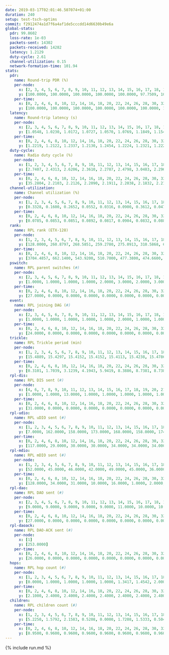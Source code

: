 ```yaml
---
date: 2019-03-17T02:01:46.507074+01:00
duration: 240
setup: test-tsch-optims
commit: f2912474a1d7f6a4af1de5cccdd14d6630b49e6a
global-stats:
  pdr: 99.8602
  loss-rate: 1e-03
  packets-sent: 14302
  packets-received: 14282
  latency: 1.2129
  duty-cycle: 2.61
  channel-utilization: 0.15
  network-formation-time: 101.94
stats:
  pdr:
    name: Round-trip PDR (%)
    per-node:
      x: [2, 3, 4, 5, 6, 7, 8, 9, 10, 11, 12, 13, 14, 15, 16, 17, 18, 19, 20, 21, 22, 23, 24, 25]
      y: [100.0000, 100.0000, 100.0000, 100.0000, 100.0000, 97.7509, 100.0000, 99.3174, 100.0000, 100.0000, 100.0000, 100.0000, 99.8288, 100.0000, 100.0000, 100.0000, 100.0000, 100.0000, 100.0000, 99.8379, 99.8342, 100.0000, 100.0000, 100.0000]
    per-time:
      x: [0, 2, 4, 6, 8, 10, 12, 14, 16, 18, 20, 22, 24, 26, 28, 30, 32, 34, 36, 38, 40, 42, 44, 46, 48, 50, 52, 54, 56, 58, 60, 62, 64, 66, 68, 70, 72, 74, 76, 78, 80, 82, 84, 86, 88, 90, 92, 94, 96, 98, 100, 102, 104, 106, 108, 110, 112, 114, 116, 118, 120, 122, 124, 126, 128, 130, 132, 134, 136, 138, 140, 142, 144, 146, 148, 150, 152, 154, 156, 158, 160, 162, 164, 166, 168, 170, 172, 174, 176, 178, 180, 182, 184, 186, 188, 190, 192, 194, 196, 198, 200, 202, 204, 206, 208, 210, 212, 214, 216, 218, 220, 222, 224, 226, 228, 230, 232, 234, 236, 238, 240]
      y: [100.0000, 100.0000, 100.0000, 100.0000, 100.0000, 100.0000, 100.0000, 100.0000, 100.0000, 100.0000, 100.0000, 100.0000, 100.0000, 100.0000, 100.0000, 100.0000, 100.0000, 100.0000, 100.0000, 100.0000, 100.0000, 100.0000, 100.0000, 100.0000, 100.0000, 100.0000, 100.0000, 100.0000, 100.0000, 100.0000, 100.0000, 100.0000, 100.0000, 100.0000, 100.0000, 100.0000, 100.0000, 100.0000, 100.0000, 100.0000, 100.0000, 100.0000, 100.0000, 100.0000, 100.0000, 100.0000, 99.1667, 100.0000, 100.0000, 100.0000, 100.0000, 100.0000, 100.0000, 100.0000, 100.0000, 100.0000, 100.0000, 100.0000, 100.0000, 100.0000, 100.0000, 98.3333, 95.8333, 95.0000, 95.0000, 100.0000, 100.0000, 100.0000, 100.0000, 100.0000, 100.0000, 100.0000, 100.0000, 100.0000, 100.0000, 100.0000, 100.0000, 100.0000, 100.0000, 100.0000, 100.0000, 100.0000, 100.0000, 100.0000, 100.0000, 100.0000, 100.0000, 100.0000, 100.0000, 100.0000, 100.0000, 100.0000, 100.0000, 100.0000, 100.0000, 100.0000, 100.0000, 100.0000, 100.0000, 100.0000, 100.0000, 100.0000, 100.0000, 100.0000, 100.0000, 100.0000, 100.0000, 100.0000, 100.0000, 100.0000, 100.0000, 100.0000, 100.0000, 100.0000, 100.0000, 100.0000, 100.0000, 100.0000, 100.0000, 100.0000, null]
  latency:
    name: Round-trip latency (s)
    per-node:
      x: [2, 3, 4, 5, 6, 7, 8, 9, 10, 11, 12, 13, 14, 15, 16, 17, 18, 19, 20, 21, 22, 23, 24, 25]
      y: [1.0548, 1.0230, 1.0172, 1.0727, 1.0570, 1.0769, 1.1849, 1.1549, 1.1161, 1.2415, 1.1694, 1.1600, 1.2508, 1.2621, 1.2145, 1.1996, 1.2720, 1.3210, 1.3069, 1.3579, 1.4250, 1.3986, 1.4106, 1.3381]
    per-time:
      x: [0, 2, 4, 6, 8, 10, 12, 14, 16, 18, 20, 22, 24, 26, 28, 30, 32, 34, 36, 38, 40, 42, 44, 46, 48, 50, 52, 54, 56, 58, 60, 62, 64, 66, 68, 70, 72, 74, 76, 78, 80, 82, 84, 86, 88, 90, 92, 94, 96, 98, 100, 102, 104, 106, 108, 110, 112, 114, 116, 118, 120, 122, 124, 126, 128, 130, 132, 134, 136, 138, 140, 142, 144, 146, 148, 150, 152, 154, 156, 158, 160, 162, 164, 166, 168, 170, 172, 174, 176, 178, 180, 182, 184, 186, 188, 190, 192, 194, 196, 198, 200, 202, 204, 206, 208, 210, 212, 214, 216, 218, 220, 222, 224, 226, 228, 230, 232, 234, 236, 238, 240]
      y: [1.2219, 1.2122, 1.2337, 1.2130, 1.2454, 1.2224, 1.2321, 1.2227, 1.2249, 1.2421, 1.2556, 1.2152, 1.2228, 1.1781, 1.2516, 1.2089, 1.2158, 1.2057, 1.2209, 1.2221, 1.2186, 1.2416, 1.2316, 1.2106, 1.2292, 1.2168, 1.2010, 1.2420, 1.2503, 1.2328, 1.2246, 1.2189, 1.2189, 1.2052, 1.2129, 1.1858, 1.1908, 1.2120, 1.1941, 1.2139, 1.2264, 1.1764, 1.2002, 1.2101, 1.2063, 1.2116, 1.2278, 1.2228, 1.2081, 1.1977, 1.2034, 1.2240, 1.2112, 1.2078, 1.2081, 1.1926, 1.2190, 1.2082, 1.2218, 1.2177, 1.2477, 1.2347, 1.2521, 1.2885, 1.2564, 1.2490, 1.2417, 1.2117, 1.2477, 1.2160, 1.2399, 1.2225, 1.1968, 1.2078, 1.2085, 1.2114, 1.2353, 1.2194, 1.2160, 1.2106, 1.2164, 1.2317, 1.2030, 1.2170, 1.2099, 1.2126, 1.1934, 1.1979, 1.2259, 1.2129, 1.2067, 1.2161, 1.2092, 1.2331, 1.2021, 1.2118, 1.2470, 1.2052, 1.1974, 1.2123, 1.1894, 1.1958, 1.1720, 1.1850, 1.1641, 1.1832, 1.1839, 1.1942, 1.1831, 1.1890, 1.1792, 1.1932, 1.1827, 1.1905, 1.1772, 1.1799, 1.1748, 1.1701, 1.1849, 1.1054, null]
  duty-cycle:
    name: Radio duty cycle (%)
    per-node:
      x: [1, 2, 3, 4, 5, 6, 7, 8, 9, 10, 11, 12, 13, 14, 15, 16, 17, 18, 19, 20, 21, 22, 23, 24, 25]
      y: [2.7407, 2.4313, 2.6206, 2.3610, 2.2787, 2.4798, 3.0483, 2.2964, 2.2578, 2.3017, 2.3241, 2.3653, 2.5784, 2.4519, 2.4970, 2.3787, 2.5988, 2.6439, 2.4949, 2.5829, 2.4691, 2.6861, 2.5588, 2.5569, 2.5237]
    per-time:
      x: [0, 2, 4, 6, 8, 10, 12, 14, 16, 18, 20, 22, 24, 26, 28, 30, 32, 34, 36, 38, 40, 42, 44, 46, 48, 50, 52, 54, 56, 58, 60, 62, 64, 66, 68, 70, 72, 74, 76, 78, 80, 82, 84, 86, 88, 90, 92, 94, 96, 98, 100, 102, 104, 106, 108, 110, 112, 114, 116, 118, 120, 122, 124, 126, 128, 130, 132, 134, 136, 138, 140, 142, 144, 146, 148, 150, 152, 154, 156, 158, 160, 162, 164, 166, 168, 170, 172, 174, 176, 178, 180, 182, 184, 186, 188, 190, 192, 194, 196, 198, 200, 202, 204, 206, 208, 210, 212, 214, 216, 218, 220, 222, 224, 226, 228, 230, 232, 234, 236, 238]
      y: [35.2804, 2.2103, 2.2126, 2.2090, 2.1911, 2.2038, 2.1832, 2.2115, 2.1908, 2.1986, 2.2055, 2.2025, 2.1883, 2.1973, 2.2289, 2.2214, 2.1954, 2.1872, 2.1758, 2.2041, 2.1993, 2.2001, 2.2253, 2.2270, 2.2111, 2.2287, 2.2149, 2.6901, 2.5279, 2.5779, 2.6021, 2.2296, 2.2102, 2.2107, 2.2280, 2.2104, 2.1746, 2.1938, 2.2172, 2.1799, 2.2010, 2.2054, 2.1784, 2.1767, 2.1640, 2.1732, 2.1767, 2.1798, 2.1827, 2.1708, 2.1708, 2.1757, 2.1844, 2.1642, 2.1825, 2.1876, 2.1633, 2.2000, 2.1905, 2.1881, 3.0913, 3.1574, 2.9075, 2.2956, 2.3681, 2.2987, 2.2537, 2.2407, 2.2162, 2.2306, 2.2209, 2.2283, 2.2200, 2.1969, 2.2088, 2.1977, 2.2161, 2.2054, 2.2067, 2.2118, 2.2168, 2.2132, 2.2163, 2.1913, 2.2036, 2.1960, 2.2000, 2.2004, 2.1916, 2.2045, 2.2157, 2.2052, 2.2077, 2.2182, 2.2072, 2.2052, 2.2127, 2.2190, 2.1913, 2.2047, 2.2017, 2.2016, 2.2029, 2.1857, 2.1911, 2.1805, 2.2081, 2.2012, 2.2146, 2.1866, 2.2031, 2.2003, 2.2119, 2.2028, 2.2039, 2.1960, 2.1937, 2.1901, 2.1858, 2.1745]
  channel-utilization:
    name: Channel utilization (%)
    per-node:
      x: [1, 2, 3, 4, 5, 6, 7, 8, 9, 10, 11, 12, 13, 14, 15, 16, 17, 18, 19, 20, 21, 22, 23, 24, 25]
      y: [0.3328, 0.1600, 0.2652, 0.0552, 0.0316, 0.0900, 0.3612, 0.0470, 0.0485, 0.0537, 0.0328, 0.0323, 0.1343, 0.0311, 0.0827, 0.0796, 0.1726, 0.1840, 0.0554, 0.0560, 0.0439, 0.0314, 0.0318, 0.0315, 0.0304]
    per-time:
      x: [0, 2, 4, 6, 8, 10, 12, 14, 16, 18, 20, 22, 24, 26, 28, 30, 32, 34, 36, 38, 40, 42, 44, 46, 48, 50, 52, 54, 56, 58, 60, 62, 64, 66, 68, 70, 72, 74, 76, 78, 80, 82, 84, 86, 88, 90, 92, 94, 96, 98, 100, 102, 104, 106, 108, 110, 112, 114, 116, 118, 120, 122, 124, 126, 128, 130, 132, 134, 136, 138, 140, 142, 144, 146, 148, 150, 152, 154, 156, 158, 160, 162, 164, 166, 168, 170, 172, 174, 176, 178, 180, 182, 184, 186, 188, 190, 192, 194, 196, 198, 200, 202, 204, 206, 208, 210, 212, 214, 216, 218, 220, 222, 224, 226, 228, 230, 232, 234, 236, 238]
      y: [0.0785, 0.0853, 0.0851, 0.0892, 0.0817, 0.0904, 0.0832, 0.0886, 0.0830, 0.0849, 0.0909, 0.0880, 0.0820, 0.0878, 0.0946, 0.0944, 0.0841, 0.0793, 0.0827, 0.0873, 0.0839, 0.0876, 0.0928, 0.0957, 0.0889, 0.0920, 0.0905, 0.2742, 0.1480, 0.1788, 0.1892, 0.0905, 0.0890, 0.0882, 0.0948, 0.0895, 0.0775, 0.0853, 0.0924, 0.0808, 0.0883, 0.0898, 0.0813, 0.0819, 0.0792, 0.0808, 0.0828, 0.0848, 0.0834, 0.0808, 0.0784, 0.0816, 0.0840, 0.0779, 0.0842, 0.0859, 0.0777, 0.0890, 0.0834, 0.0851, 0.4367, 0.4213, 0.2442, 0.1002, 0.1200, 0.1035, 0.0979, 0.0938, 0.0877, 0.0921, 0.0916, 0.0937, 0.0904, 0.0841, 0.0884, 0.0853, 0.0903, 0.0881, 0.0868, 0.0900, 0.0901, 0.0875, 0.0903, 0.0818, 0.0867, 0.0834, 0.0847, 0.0839, 0.0808, 0.0854, 0.0873, 0.0868, 0.0860, 0.0908, 0.0864, 0.0859, 0.0868, 0.0885, 0.0815, 0.0853, 0.0846, 0.0859, 0.0855, 0.0799, 0.0826, 0.0783, 0.0881, 0.0854, 0.0878, 0.0818, 0.0875, 0.0857, 0.0885, 0.0851, 0.0854, 0.0835, 0.0826, 0.0827, 0.0814, 0.0778]
  rank:
    name: RPL rank (ETX-128)
    per-node:
      x: [1, 2, 3, 4, 5, 6, 7, 8, 9, 10, 11, 12, 13, 14, 15, 16, 17, 18, 19, 20, 21, 22, 23, 24, 25]
      y: [128.0000, 260.8797, 268.5851, 259.2780, 275.0913, 310.5868, 6796.0312, 422.5496, 497.8395, 429.5510, 568.9919, 407.2686, 411.5041, 838.2177, 768.2041, 516.4713, 432.8807, 605.6304, 889.1230, 646.7429, 672.9597, 764.6748, 719.0528, 734.0204, 731.0522]
    per-time:
      x: [0, 2, 4, 6, 8, 10, 12, 14, 16, 18, 20, 22, 24, 26, 28, 30, 32, 34, 36, 38, 40, 42, 44, 46, 48, 50, 52, 54, 56, 58, 60, 62, 64, 66, 68, 70, 72, 74, 76, 78, 80, 82, 84, 86, 88, 90, 92, 94, 96, 98, 100, 102, 104, 106, 108, 110, 112, 114, 116, 118, 120, 122, 124, 126, 128, 130, 132, 134, 136, 138, 140, 142, 144, 146, 148, 150, 152, 154, 156, 158, 160, 162, 164, 166, 168, 170, 172, 174, 176, 178, 180, 182, 184, 186, 188, 190, 192, 194, 196, 198, 200, 202, 204, 206, 208, 210, 212, 214, 216, 218, 220, 222, 224, 226, 228, 230, 232, 234, 236, 238, 240]
      y: [3704.4857, 662.1400, 543.9200, 510.7000, 477.3800, 474.6600, 480.3000, 470.7600, 473.6600, 470.4200, 473.6200, 479.6000, 472.3000, 472.4902, 470.8400, 473.3200, 486.6000, 493.3000, 489.3600, 493.8200, 501.5686, 491.0588, 485.6000, 487.6200, 487.4800, 482.4000, 480.8400, 487.5938, 569.1294, 611.5102, 625.0739, 496.4600, 500.3400, 499.6863, 501.7692, 504.2200, 507.8200, 511.4800, 507.4600, 499.9231, 509.5094, 492.0962, 481.2200, 477.8627, 477.5600, 485.9231, 476.2800, 477.8654, 467.1400, 461.1765, 459.6981, 459.9400, 461.0588, 460.6078, 467.1176, 463.9608, 480.3333, 512.1600, 502.6154, 505.4314, 339.5487, 292.4576, 7072.7712, 44151.4027, 3060.8039, 1743.6038, 505.7400, 506.3922, 496.9412, 495.7200, 488.8039, 500.1296, 480.3333, 476.7200, 482.0196, 475.8400, 484.8000, 488.4800, 481.2745, 495.9245, 476.9000, 468.3725, 470.2353, 465.7000, 471.2600, 465.8200, 464.9200, 462.1200, 457.4800, 457.5200, 452.1400, 454.3800, 454.4615, 460.0588, 452.9000, 456.1600, 461.5882, 462.8800, 468.2800, 464.1373, 457.2500, 453.3529, 448.6800, 445.2200, 449.2200, 446.1000, 459.2549, 455.6400, 453.7400, 448.2800, 452.3725, 451.3600, 455.8077, 452.6800, 457.4200, 453.1200, 449.1200, 449.3529, 463.0392, 467.2642, null]
  pswitch:
    name: RPL parent switches (#)
    per-node:
      x: [2, 3, 4, 5, 6, 7, 8, 9, 10, 11, 12, 13, 14, 15, 16, 17, 18, 19, 20, 21, 22, 23, 24, 25]
      y: [1.0000, 1.0000, 1.0000, 1.0000, 2.0000, 3.0000, 2.0000, 3.0000, 5.0000, 7.0000, 2.0000, 2.0000, 8.0000, 5.0000, 4.0000, 3.0000, 5.0000, 4.0000, 6.0000, 9.0000, 7.0000, 7.0000, 6.0000, 10.0000]
    per-time:
      x: [0, 2, 4, 6, 8, 10, 12, 14, 16, 18, 20, 22, 24, 26, 28, 30, 32, 34, 36, 38, 40, 42, 44, 46, 48, 50, 52, 54, 56, 58, 60, 62, 64, 66, 68, 70, 72, 74, 76, 78, 80, 82, 84, 86, 88, 90, 92, 94, 96, 98, 100, 102, 104, 106, 108, 110, 112, 114, 116, 118, 120, 122, 124, 126, 128, 130, 132, 134, 136, 138, 140, 142, 144, 146, 148, 150, 152, 154, 156, 158, 160, 162, 164, 166, 168, 170, 172, 174, 176, 178, 180, 182, 184, 186, 188, 190, 192, 194, 196, 198, 200, 202, 204, 206, 208, 210, 212, 214, 216, 218, 220, 222, 224, 226, 228, 230, 232, 234, 236, 238, 240]
      y: [27.0000, 0.0000, 0.0000, 0.0000, 0.0000, 0.0000, 0.0000, 0.0000, 0.0000, 0.0000, 0.0000, 0.0000, 0.0000, 1.0000, 0.0000, 0.0000, 0.0000, 0.0000, 0.0000, 0.0000, 1.0000, 1.0000, 0.0000, 0.0000, 0.0000, 0.0000, 0.0000, 0.0000, 1.0000, 1.0000, 0.0000, 0.0000, 0.0000, 1.0000, 2.0000, 0.0000, 0.0000, 0.0000, 0.0000, 2.0000, 3.0000, 2.0000, 0.0000, 1.0000, 0.0000, 2.0000, 0.0000, 2.0000, 0.0000, 1.0000, 3.0000, 0.0000, 1.0000, 1.0000, 1.0000, 1.0000, 1.0000, 0.0000, 2.0000, 1.0000, 1.0000, 1.0000, 6.0000, 1.0000, 1.0000, 3.0000, 0.0000, 1.0000, 1.0000, 0.0000, 1.0000, 4.0000, 1.0000, 0.0000, 1.0000, 0.0000, 0.0000, 0.0000, 1.0000, 3.0000, 0.0000, 1.0000, 1.0000, 0.0000, 0.0000, 0.0000, 0.0000, 0.0000, 0.0000, 0.0000, 0.0000, 0.0000, 2.0000, 1.0000, 0.0000, 0.0000, 1.0000, 0.0000, 0.0000, 1.0000, 2.0000, 1.0000, 0.0000, 0.0000, 0.0000, 0.0000, 1.0000, 0.0000, 0.0000, 0.0000, 1.0000, 0.0000, 2.0000, 0.0000, 0.0000, 0.0000, 0.0000, 1.0000, 1.0000, 3.0000, 0.0000]
  event:
    name: RPL joining DAG (#)
    per-node:
      x: [2, 3, 4, 5, 6, 7, 8, 9, 10, 11, 12, 13, 14, 15, 16, 17, 18, 19, 20, 21, 22, 23, 24, 25]
      y: [1.0000, 1.0000, 1.0000, 1.0000, 1.0000, 2.0000, 1.0000, 1.0000, 1.0000, 1.0000, 1.0000, 1.0000, 1.0000, 1.0000, 1.0000, 1.0000, 1.0000, 1.0000, 1.0000, 1.0000, 1.0000, 1.0000, 1.0000, 1.0000]
    per-time:
      x: [0, 2, 4, 6, 8, 10, 12, 14, 16, 18, 20, 22, 24, 26, 28, 30, 32, 34, 36, 38, 40, 42, 44, 46, 48, 50, 52, 54, 56, 58, 60, 62, 64, 66, 68, 70, 72, 74, 76, 78, 80, 82, 84, 86, 88, 90, 92, 94, 96, 98, 100, 102, 104, 106, 108, 110, 112, 114, 116, 118, 120, 122, 124, 126, 128, 130]
      y: [24.0000, 0.0000, 0.0000, 0.0000, 0.0000, 0.0000, 0.0000, 0.0000, 0.0000, 0.0000, 0.0000, 0.0000, 0.0000, 0.0000, 0.0000, 0.0000, 0.0000, 0.0000, 0.0000, 0.0000, 0.0000, 0.0000, 0.0000, 0.0000, 0.0000, 0.0000, 0.0000, 0.0000, 0.0000, 0.0000, 0.0000, 0.0000, 0.0000, 0.0000, 0.0000, 0.0000, 0.0000, 0.0000, 0.0000, 0.0000, 0.0000, 0.0000, 0.0000, 0.0000, 0.0000, 0.0000, 0.0000, 0.0000, 0.0000, 0.0000, 0.0000, 0.0000, 0.0000, 0.0000, 0.0000, 0.0000, 0.0000, 0.0000, 0.0000, 0.0000, 0.0000, 0.0000, 0.0000, 0.0000, 0.0000, 1.0000]
  trickle:
    name: RPL Trickle period (min)
    per-node:
      x: [1, 2, 3, 4, 5, 6, 7, 8, 9, 10, 11, 12, 13, 14, 15, 16, 17, 18, 19, 20, 21, 22, 23, 24, 25]
      y: [15.4889, 15.4297, 15.4152, 15.4152, 15.4113, 15.4238, 15.4786, 15.4187, 15.3608, 15.4500, 15.4614, 15.4175, 15.4175, 16.5497, 15.4439, 15.4344, 15.3603, 17.3391, 15.4361, 16.5205, 16.6023, 16.4142, 16.5586, 16.5916, 16.6058]
    per-time:
      x: [0, 2, 4, 6, 8, 10, 12, 14, 16, 18, 20, 22, 24, 26, 28, 30, 32, 34, 36, 38, 40, 42, 44, 46, 48, 50, 52, 54, 56, 58, 60, 62, 64, 66, 68, 70, 72, 74, 76, 78, 80, 82, 84, 86, 88, 90, 92, 94, 96, 98, 100, 102, 104, 106, 108, 110, 112, 114, 116, 118, 120, 122, 124, 126, 128, 130, 132, 134, 136, 138, 140, 142, 144, 146, 148, 150, 152, 154, 156, 158, 160, 162, 164, 166, 168, 170, 172, 174, 176, 178, 180, 182, 184, 186, 188, 190, 192, 194, 196, 198, 200, 202, 204, 206, 208, 210, 212, 214, 216, 218, 220, 222, 224, 226, 228, 230, 232, 234, 236, 238, 240]
      y: [0.3101, 1.7039, 3.1239, 4.1943, 5.9419, 8.3886, 8.7381, 8.7381, 8.7381, 16.6025, 17.1267, 17.4763, 17.4763, 17.4763, 17.4763, 17.4763, 17.4763, 17.4763, 17.4763, 17.4763, 17.4763, 17.4763, 17.4763, 17.4763, 17.4763, 17.4763, 17.4763, 17.4763, 17.4763, 17.4763, 17.4763, 17.4763, 17.4763, 17.4763, 17.4763, 17.4763, 17.4763, 17.4763, 17.4763, 17.4763, 17.4763, 17.4763, 17.4763, 17.4763, 17.4763, 17.4763, 17.4763, 17.4763, 17.4763, 17.4763, 17.4763, 17.4763, 17.4763, 17.4763, 17.4763, 17.4763, 17.4763, 17.4763, 17.4763, 17.4763, 17.4763, 17.4763, 15.6709, 2.5428, 5.7250, 6.4982, 7.0997, 8.6953, 8.8238, 10.1362, 11.4795, 11.9745, 11.4795, 14.5053, 17.3049, 17.4763, 17.4763, 17.4763, 17.4763, 17.4763, 17.4763, 17.4763, 17.4763, 17.4763, 17.4763, 17.4763, 17.4763, 17.4763, 17.4763, 17.4763, 17.4763, 17.4763, 17.4763, 17.4763, 17.4763, 17.4763, 17.4763, 17.4763, 17.4763, 17.4763, 17.4763, 17.4763, 17.4763, 17.4763, 17.4763, 17.4763, 17.4763, 17.4763, 17.4763, 17.4763, 17.4763, 17.4763, 17.4763, 17.4763, 17.4763, 17.4763, 17.4763, 17.4763, 17.4763, 17.4763, null]
  rpl-dis:
    name: RPL DIS sent (#)
    per-node:
      x: [4, 6, 7, 8, 9, 10, 11, 12, 13, 14, 15, 16, 17, 18, 19, 20, 21, 22, 23, 24, 25]
      y: [1.0000, 1.0000, 13.0000, 1.0000, 1.0000, 1.0000, 1.0000, 1.0000, 1.0000, 1.0000, 3.0000, 1.0000, 1.0000, 3.0000, 2.0000, 2.0000, 2.0000, 2.0000, 2.0000, 2.0000, 3.0000]
    per-time:
      x: [0, 2, 4, 6, 8, 10, 12, 14, 16, 18, 20, 22, 24, 26, 28, 30, 32, 34, 36, 38, 40, 42, 44, 46, 48, 50, 52, 54, 56, 58, 60, 62, 64, 66, 68, 70, 72, 74, 76, 78, 80, 82, 84, 86, 88, 90, 92, 94, 96, 98, 100, 102, 104, 106, 108, 110, 112, 114, 116, 118, 120, 122, 124, 126, 128, 130]
      y: [31.0000, 0.0000, 0.0000, 0.0000, 0.0000, 0.0000, 0.0000, 0.0000, 0.0000, 0.0000, 0.0000, 0.0000, 0.0000, 0.0000, 0.0000, 0.0000, 0.0000, 0.0000, 0.0000, 0.0000, 0.0000, 0.0000, 0.0000, 0.0000, 0.0000, 0.0000, 0.0000, 0.0000, 0.0000, 1.0000, 0.0000, 0.0000, 0.0000, 0.0000, 0.0000, 0.0000, 0.0000, 0.0000, 0.0000, 0.0000, 0.0000, 0.0000, 0.0000, 0.0000, 0.0000, 0.0000, 0.0000, 0.0000, 0.0000, 0.0000, 0.0000, 0.0000, 0.0000, 0.0000, 0.0000, 0.0000, 0.0000, 0.0000, 0.0000, 0.0000, 0.0000, 2.0000, 3.0000, 2.0000, 5.0000, 1.0000]
  rpl-udio:
    name: RPL uDIO sent (#)
    per-node:
      x: [1, 2, 3, 4, 5, 6, 7, 8, 9, 10, 11, 12, 13, 14, 15, 16, 17, 18, 19, 20, 21, 22, 23, 24, 25]
      y: [7.0000, 162.0000, 158.0000, 173.0000, 168.0000, 158.0000, 174.0000, 164.0000, 169.0000, 163.0000, 167.0000, 163.0000, 158.0000, 168.0000, 163.0000, 163.0000, 168.0000, 174.0000, 169.0000, 157.0000, 172.0000, 161.0000, 165.0000, 170.0000, 176.0000]
    per-time:
      x: [0, 2, 4, 6, 8, 10, 12, 14, 16, 18, 20, 22, 24, 26, 28, 30, 32, 34, 36, 38, 40, 42, 44, 46, 48, 50, 52, 54, 56, 58, 60, 62, 64, 66, 68, 70, 72, 74, 76, 78, 80, 82, 84, 86, 88, 90, 92, 94, 96, 98, 100, 102, 104, 106, 108, 110, 112, 114, 116, 118, 120, 122, 124, 126, 128, 130, 132, 134, 136, 138, 140, 142, 144, 146, 148, 150, 152, 154, 156, 158, 160, 162, 164, 166, 168, 170, 172, 174, 176, 178, 180, 182, 184, 186, 188, 190, 192, 194, 196, 198, 200, 202, 204, 206, 208, 210, 212, 214, 216, 218, 220, 222, 224, 226, 228, 230, 232, 234, 236, 238, 240]
      y: [117.0000, 29.0000, 30.0000, 30.0000, 34.0000, 34.0000, 34.0000, 32.0000, 29.0000, 35.0000, 32.0000, 33.0000, 31.0000, 31.0000, 31.0000, 35.0000, 31.0000, 34.0000, 31.0000, 34.0000, 29.0000, 34.0000, 30.0000, 36.0000, 36.0000, 29.0000, 33.0000, 34.0000, 45.0000, 37.0000, 32.0000, 31.0000, 32.0000, 33.0000, 34.0000, 35.0000, 30.0000, 28.0000, 29.0000, 32.0000, 36.0000, 37.0000, 28.0000, 29.0000, 31.0000, 33.0000, 36.0000, 30.0000, 29.0000, 29.0000, 35.0000, 27.0000, 32.0000, 37.0000, 33.0000, 32.0000, 39.0000, 32.0000, 30.0000, 28.0000, 42.0000, 34.0000, 36.0000, 34.0000, 33.0000, 42.0000, 24.0000, 36.0000, 33.0000, 33.0000, 32.0000, 31.0000, 29.0000, 30.0000, 30.0000, 33.0000, 35.0000, 32.0000, 31.0000, 31.0000, 27.0000, 34.0000, 28.0000, 34.0000, 33.0000, 36.0000, 32.0000, 36.0000, 31.0000, 35.0000, 31.0000, 29.0000, 36.0000, 33.0000, 33.0000, 34.0000, 29.0000, 30.0000, 36.0000, 33.0000, 31.0000, 33.0000, 30.0000, 32.0000, 33.0000, 29.0000, 41.0000, 30.0000, 35.0000, 33.0000, 33.0000, 30.0000, 34.0000, 33.0000, 32.0000, 35.0000, 33.0000, 28.0000, 32.0000, 30.0000, 3.0000]
  rpl-mdio:
    name: RPL mDIO sent (#)
    per-node:
      x: [1, 2, 3, 4, 5, 6, 7, 8, 9, 10, 11, 12, 13, 14, 15, 16, 17, 18, 19, 20, 21, 22, 23, 24, 25]
      y: [52.0000, 45.0000, 46.0000, 42.0000, 49.0000, 45.0000, 36.0000, 41.0000, 40.0000, 46.0000, 45.0000, 46.0000, 48.0000, 20.0000, 44.0000, 46.0000, 46.0000, 22.0000, 32.0000, 22.0000, 21.0000, 25.0000, 20.0000, 20.0000, 20.0000]
    per-time:
      x: [0, 2, 4, 6, 8, 10, 12, 14, 16, 18, 20, 22, 24, 26, 28, 30, 32, 34, 36, 38, 40, 42, 44, 46, 48, 50, 52, 54, 56, 58, 60, 62, 64, 66, 68, 70, 72, 74, 76, 78, 80, 82, 84, 86, 88, 90, 92, 94, 96, 98, 100, 102, 104, 106, 108, 110, 112, 114, 116, 118, 120, 122, 124, 126, 128, 130, 132, 134, 136, 138, 140, 142, 144, 146, 148, 150, 152, 154, 156, 158, 160, 162, 164, 166, 168, 170, 172, 174, 176, 178, 180, 182, 184, 186, 188, 190, 192, 194, 196, 198, 200, 202, 204, 206, 208, 210, 212, 214, 216, 218, 220, 222, 224, 226, 228, 230, 232, 234, 236]
      y: [128.0000, 34.0000, 31.0000, 10.0000, 16.0000, 1.0000, 2.0000, 8.0000, 11.0000, 4.0000, 1.0000, 0.0000, 0.0000, 2.0000, 3.0000, 7.0000, 7.0000, 6.0000, 0.0000, 0.0000, 0.0000, 0.0000, 5.0000, 5.0000, 5.0000, 4.0000, 6.0000, 0.0000, 1.0000, 0.0000, 0.0000, 8.0000, 4.0000, 5.0000, 5.0000, 2.0000, 0.0000, 1.0000, 0.0000, 3.0000, 7.0000, 3.0000, 4.0000, 5.0000, 1.0000, 1.0000, 0.0000, 0.0000, 4.0000, 4.0000, 4.0000, 6.0000, 7.0000, 0.0000, 0.0000, 0.0000, 1.0000, 3.0000, 6.0000, 5.0000, 7.0000, 3.0000, 14.0000, 78.0000, 152.0000, 79.0000, 23.0000, 13.0000, 11.0000, 7.0000, 1.0000, 5.0000, 9.0000, 4.0000, 0.0000, 3.0000, 3.0000, 0.0000, 3.0000, 5.0000, 3.0000, 8.0000, 1.0000, 0.0000, 2.0000, 2.0000, 0.0000, 9.0000, 2.0000, 2.0000, 7.0000, 1.0000, 1.0000, 2.0000, 2.0000, 1.0000, 5.0000, 8.0000, 1.0000, 5.0000, 0.0000, 0.0000, 1.0000, 1.0000, 4.0000, 4.0000, 3.0000, 4.0000, 8.0000, 0.0000, 1.0000, 1.0000, 2.0000, 8.0000, 8.0000, 1.0000, 3.0000, 0.0000, 2.0000]
  rpl-dao:
    name: RPL DAO sent (#)
    per-node:
      x: [2, 3, 4, 5, 6, 7, 8, 9, 10, 11, 12, 13, 14, 15, 16, 17, 18, 19, 20, 21, 22, 23, 24, 25]
      y: [9.0000, 9.0000, 9.0000, 9.0000, 9.0000, 11.0000, 10.0000, 10.0000, 11.0000, 13.0000, 10.0000, 9.0000, 12.0000, 10.0000, 10.0000, 10.0000, 12.0000, 11.0000, 11.0000, 13.0000, 12.0000, 11.0000, 10.0000, 13.0000]
    per-time:
      x: [0, 2, 4, 6, 8, 10, 12, 14, 16, 18, 20, 22, 24, 26, 28, 30, 32, 34, 36, 38, 40, 42, 44, 46, 48, 50, 52, 54, 56, 58, 60, 62, 64, 66, 68, 70, 72, 74, 76, 78, 80, 82, 84, 86, 88, 90, 92, 94, 96, 98, 100, 102, 104, 106, 108, 110, 112, 114, 116, 118, 120, 122, 124, 126, 128, 130, 132, 134, 136, 138, 140, 142, 144, 146, 148, 150, 152, 154, 156, 158, 160, 162, 164, 166, 168, 170, 172, 174, 176, 178, 180, 182, 184, 186, 188, 190, 192, 194, 196, 198, 200, 202, 204, 206, 208, 210, 212, 214, 216, 218, 220, 222, 224, 226, 228, 230, 232, 234, 236, 238, 240]
      y: [27.0000, 0.0000, 0.0000, 0.0000, 0.0000, 0.0000, 0.0000, 0.0000, 0.0000, 0.0000, 0.0000, 0.0000, 0.0000, 1.0000, 21.0000, 2.0000, 0.0000, 0.0000, 0.0000, 0.0000, 1.0000, 1.0000, 0.0000, 0.0000, 0.0000, 0.0000, 0.0000, 2.0000, 15.0000, 6.0000, 0.0000, 0.0000, 0.0000, 1.0000, 3.0000, 1.0000, 0.0000, 0.0000, 1.0000, 1.0000, 3.0000, 2.0000, 8.0000, 6.0000, 0.0000, 2.0000, 0.0000, 3.0000, 1.0000, 1.0000, 3.0000, 0.0000, 1.0000, 2.0000, 2.0000, 2.0000, 3.0000, 8.0000, 2.0000, 2.0000, 2.0000, 2.0000, 6.0000, 1.0000, 3.0000, 3.0000, 0.0000, 2.0000, 1.0000, 2.0000, 2.0000, 8.0000, 2.0000, 0.0000, 1.0000, 0.0000, 3.0000, 3.0000, 2.0000, 5.0000, 0.0000, 1.0000, 1.0000, 0.0000, 1.0000, 5.0000, 2.0000, 0.0000, 1.0000, 0.0000, 2.0000, 3.0000, 5.0000, 3.0000, 2.0000, 1.0000, 2.0000, 0.0000, 1.0000, 4.0000, 4.0000, 3.0000, 1.0000, 0.0000, 0.0000, 2.0000, 5.0000, 1.0000, 2.0000, 0.0000, 2.0000, 0.0000, 2.0000, 4.0000, 2.0000, 4.0000, 0.0000, 2.0000, 1.0000, 3.0000, 0.0000]
  rpl-daoack:
    name: RPL DAO-ACK sent (#)
    per-node:
      x: [1]
      y: [253.0000]
    per-time:
      x: [0, 2, 4, 6, 8, 10, 12, 14, 16, 18, 20, 22, 24, 26, 28, 30, 32, 34, 36, 38, 40, 42, 44, 46, 48, 50, 52, 54, 56, 58, 60, 62, 64, 66, 68, 70, 72, 74, 76, 78, 80, 82, 84, 86, 88, 90, 92, 94, 96, 98, 100, 102, 104, 106, 108, 110, 112, 114, 116, 118, 120, 122, 124, 126, 128, 130, 132, 134, 136, 138, 140, 142, 144, 146, 148, 150, 152, 154, 156, 158, 160, 162, 164, 166, 168, 170, 172, 174, 176, 178, 180, 182, 184, 186, 188, 190, 192, 194, 196, 198, 200, 202, 204, 206, 208, 210, 212, 214, 216, 218, 220, 222, 224, 226, 228, 230, 232, 234, 236, 238, 240]
      y: [26.0000, 0.0000, 0.0000, 0.0000, 0.0000, 0.0000, 0.0000, 0.0000, 0.0000, 0.0000, 0.0000, 0.0000, 0.0000, 1.0000, 21.0000, 2.0000, 0.0000, 0.0000, 0.0000, 0.0000, 1.0000, 1.0000, 0.0000, 0.0000, 0.0000, 0.0000, 0.0000, 2.0000, 15.0000, 6.0000, 0.0000, 0.0000, 0.0000, 1.0000, 3.0000, 1.0000, 0.0000, 0.0000, 1.0000, 1.0000, 3.0000, 2.0000, 8.0000, 6.0000, 0.0000, 2.0000, 0.0000, 3.0000, 1.0000, 1.0000, 3.0000, 0.0000, 1.0000, 2.0000, 2.0000, 2.0000, 3.0000, 8.0000, 2.0000, 2.0000, 2.0000, 3.0000, 5.0000, 1.0000, 3.0000, 3.0000, 0.0000, 2.0000, 1.0000, 2.0000, 2.0000, 8.0000, 2.0000, 0.0000, 1.0000, 0.0000, 3.0000, 3.0000, 2.0000, 5.0000, 0.0000, 1.0000, 1.0000, 0.0000, 1.0000, 5.0000, 2.0000, 0.0000, 1.0000, 0.0000, 2.0000, 3.0000, 5.0000, 3.0000, 2.0000, 1.0000, 2.0000, 0.0000, 1.0000, 5.0000, 3.0000, 3.0000, 1.0000, 0.0000, 0.0000, 2.0000, 5.0000, 1.0000, 2.0000, 0.0000, 2.0000, 0.0000, 2.0000, 4.0000, 2.0000, 4.0000, 0.0000, 2.0000, 1.0000, 3.0000, 0.0000]
  hops:
    name: RPL hop count (#)
    per-node:
      x: [1, 2, 3, 4, 5, 6, 7, 8, 9, 10, 11, 12, 13, 14, 15, 16, 17, 18, 19, 20, 21, 22, 23, 24, 25]
      y: [0.0000, 1.0000, 1.0000, 1.0000, 1.0000, 1.3417, 1.4542, 2.0000, 2.0000, 1.9792, 2.9708, 2.0000, 2.0000, 3.0251, 2.5690, 2.6667, 2.0542, 3.0962, 3.2385, 3.3724, 3.7364, 4.1506, 4.1172, 4.0753, 4.0753]
    per-time:
      x: [0, 2, 4, 6, 8, 10, 12, 14, 16, 18, 20, 22, 24, 26, 28, 30, 32, 34, 36, 38, 40, 42, 44, 46, 48, 50, 52, 54, 56, 58, 60, 62, 64, 66, 68, 70, 72, 74, 76, 78, 80, 82, 84, 86, 88, 90, 92, 94, 96, 98, 100, 102, 104, 106, 108, 110, 112, 114, 116, 118, 120, 122, 124, 126, 128, 130, 132, 134, 136, 138, 140, 142, 144, 146, 148, 150, 152, 154, 156, 158, 160, 162, 164, 166, 168, 170, 172, 174, 176, 178, 180, 182, 184, 186, 188, 190, 192, 194, 196, 198, 200, 202, 204, 206, 208, 210, 212, 214, 216, 218, 220, 222, 224, 226, 228, 230, 232, 234, 236, 238]
      y: [2.1000, 2.4000, 2.4000, 2.4000, 2.4000, 2.4000, 2.4000, 2.4000, 2.4000, 2.4000, 2.4000, 2.4000, 2.4000, 2.4000, 2.4000, 2.4000, 2.4000, 2.4000, 2.4000, 2.4000, 2.4600, 2.5200, 2.5200, 2.5200, 2.5200, 2.5200, 2.5200, 2.5200, 2.5200, 2.5000, 2.4800, 2.4800, 2.4800, 2.4800, 2.4800, 2.4800, 2.4800, 2.4800, 2.4800, 2.3200, 2.3200, 2.2800, 2.2800, 2.2400, 2.2400, 2.2400, 2.2400, 2.2400, 2.2400, 2.2400, 2.2400, 2.2400, 2.2400, 2.2400, 2.2400, 2.2400, 2.2400, 2.2400, 2.2800, 2.2800, 2.2800, 2.2800, 2.5200, 2.7600, 2.7600, 2.7400, 2.6800, 2.6800, 2.6400, 2.6400, 2.6400, 2.5600, 2.4600, 2.4400, 2.4000, 2.4000, 2.4000, 2.4000, 2.4000, 2.4000, 2.4000, 2.4000, 2.4000, 2.4000, 2.4000, 2.4000, 2.4000, 2.4000, 2.4000, 2.4000, 2.4000, 2.4000, 2.3600, 2.3600, 2.3600, 2.3600, 2.3600, 2.3600, 2.3600, 2.3600, 2.3600, 2.3600, 2.3600, 2.3600, 2.3600, 2.3600, 2.3600, 2.3600, 2.3600, 2.3600, 2.3600, 2.3600, 2.3200, 2.3200, 2.3200, 2.3200, 2.3200, 2.2800, 2.2400, 2.2400]
  children:
    name: RPL children count (#)
    per-node:
      x: [1, 2, 3, 4, 5, 6, 7, 8, 9, 10, 11, 12, 13, 14, 15, 16, 17, 18, 19, 20, 21, 22, 23, 24, 25]
      y: [5.2250, 1.5792, 2.1583, 0.5208, 0.0000, 1.7208, 1.5333, 0.5042, 0.4750, 0.6500, 0.0000, 0.0000, 1.7458, 0.0000, 1.1213, 0.7083, 1.5458, 2.5272, 0.7448, 0.8243, 0.3975, 0.0000, 0.0000, 0.0000, 0.0000]
    per-time:
      x: [0, 2, 4, 6, 8, 10, 12, 14, 16, 18, 20, 22, 24, 26, 28, 30, 32, 34, 36, 38, 40, 42, 44, 46, 48, 50, 52, 54, 56, 58, 60, 62, 64, 66, 68, 70, 72, 74, 76, 78, 80, 82, 84, 86, 88, 90, 92, 94, 96, 98, 100, 102, 104, 106, 108, 110, 112, 114, 116, 118, 120, 122, 124, 126, 128, 130, 132, 134, 136, 138, 140, 142, 144, 146, 148, 150, 152, 154, 156, 158, 160, 162, 164, 166, 168, 170, 172, 174, 176, 178, 180, 182, 184, 186, 188, 190, 192, 194, 196, 198, 200, 202, 204, 206, 208, 210, 212, 214, 216, 218, 220, 222, 224, 226, 228, 230, 232, 234, 236, 238]
      y: [0.9500, 0.9600, 0.9600, 0.9600, 0.9600, 0.9600, 0.9600, 0.9600, 0.9600, 0.9600, 0.9600, 0.9600, 0.9600, 0.9600, 0.9600, 0.9600, 0.9600, 0.9600, 0.9600, 0.9600, 0.9600, 0.9600, 0.9600, 0.9600, 0.9600, 0.9600, 0.9600, 0.9600, 0.9600, 0.9600, 0.9600, 0.9600, 0.9600, 0.9600, 0.9600, 0.9600, 0.9600, 0.9600, 0.9600, 0.9600, 0.9600, 0.9600, 0.9600, 0.9600, 0.9600, 0.9600, 0.9600, 0.9600, 0.9600, 0.9600, 0.9600, 0.9600, 0.9600, 0.9600, 0.9600, 0.9600, 0.9600, 0.9600, 0.9600, 0.9600, 0.9600, 0.9600, 0.9600, 0.9600, 0.9600, 0.9600, 0.9600, 0.9600, 0.9600, 0.9600, 0.9600, 0.9600, 0.9600, 0.9600, 0.9600, 0.9600, 0.9600, 0.9600, 0.9600, 0.9600, 0.9600, 0.9600, 0.9600, 0.9600, 0.9600, 0.9600, 0.9600, 0.9600, 0.9600, 0.9600, 0.9600, 0.9600, 0.9600, 0.9600, 0.9600, 0.9600, 0.9600, 0.9600, 0.9600, 0.9600, 0.9600, 0.9600, 0.9600, 0.9600, 0.9600, 0.9600, 0.9600, 0.9600, 0.9600, 0.9600, 0.9600, 0.9600, 0.9600, 0.9600, 0.9600, 0.9600, 0.9600, 0.9600, 0.9600, 0.9600]
---
```


{% include run.md %}
